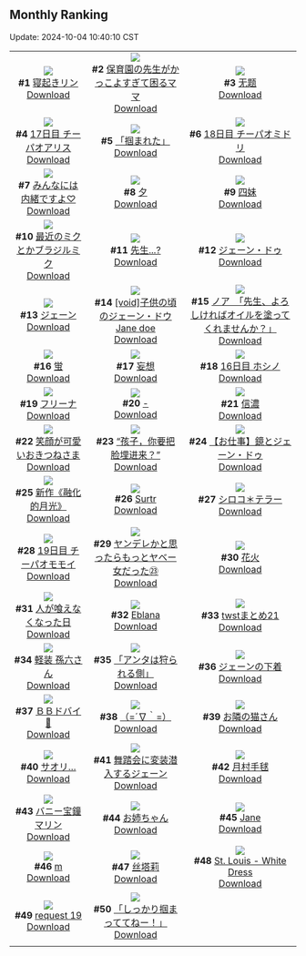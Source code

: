 ## Monthly Ranking
Update: 2024-10-04 10:40:10 CST

|      |      |      |
| :----: | :----: | :----: |
| ![](https://i.pixiv.re/c/240x480/img-master/img/2024/09/05/00/00/30/122142529_p0_master1200.jpg)<br>**#1** [寝起きリン](https://www.pixiv.net/artworks/122142529)<br>[Download](https://i.pixiv.re/img-original/img/2024/09/05/00/00/30/122142529_p0.jpg) | ![](https://i.pixiv.re/c/240x480/img-master/img/2024/09/05/22/27/14/122166983_p0_master1200.jpg)<br>**#2** [保育園の先生がかっこよすぎて困るママ](https://www.pixiv.net/artworks/122166983)<br>[Download](https://i.pixiv.re/img-original/img/2024/09/05/22/27/14/122166983_p0.jpg) | ![](https://i.pixiv.re/c/240x480/img-master/img/2024/09/05/15/24/46/122156399_p0_master1200.jpg)<br>**#3** [无题](https://www.pixiv.net/artworks/122156399)<br>[Download](https://i.pixiv.re/img-original/img/2024/09/05/15/24/46/122156399_p0.jpg) |
| ![](https://i.pixiv.re/c/240x480/img-master/img/2024/09/04/00/00/54/122115657_p0_master1200.jpg)<br>**#4** [17日目 チーパオアリス](https://www.pixiv.net/artworks/122115657)<br>[Download](https://i.pixiv.re/img-original/img/2024/09/04/00/00/54/122115657_p0.png) | ![](https://i.pixiv.re/c/240x480/img-master/img/2024/09/05/18/13/22/122159691_p0_master1200.jpg)<br>**#5** [「掴まれた」](https://www.pixiv.net/artworks/122159691)<br>[Download](https://i.pixiv.re/img-original/img/2024/09/05/18/13/22/122159691_p0.png) | ![](https://i.pixiv.re/c/240x480/img-master/img/2024/09/05/22/06/33/122143334_p0_master1200.jpg)<br>**#6** [18日目 チーパオミドリ](https://www.pixiv.net/artworks/122143334)<br>[Download](https://i.pixiv.re/img-original/img/2024/09/05/22/06/33/122143334_p0.png) |
| ![](https://i.pixiv.re/c/240x480/img-master/img/2024/09/06/00/00/43/122170089_p0_master1200.jpg)<br>**#7** [みんなには内緒ですよ♡](https://www.pixiv.net/artworks/122170089)<br>[Download](https://i.pixiv.re/img-original/img/2024/09/06/00/00/43/122170089_p0.jpg) | ![](https://i.pixiv.re/c/240x480/img-master/img/2024/09/05/18/00/12/122159308_p0_master1200.jpg)<br>**#8** [夕](https://www.pixiv.net/artworks/122159308)<br>[Download](https://i.pixiv.re/img-original/img/2024/09/05/18/00/12/122159308_p0.jpg) | ![](https://i.pixiv.re/c/240x480/img-master/img/2024/09/05/12/20/14/122153508_p0_master1200.jpg)<br>**#9** [四妹](https://www.pixiv.net/artworks/122153508)<br>[Download](https://i.pixiv.re/img-original/img/2024/09/05/12/20/14/122153508_p0.jpg) |
| ![](https://i.pixiv.re/c/240x480/img-master/img/2024/09/04/00/12/09/122116240_p0_master1200.jpg)<br>**#10** [最近のミクとかブラジルミク](https://www.pixiv.net/artworks/122116240)<br>[Download](https://i.pixiv.re/img-original/img/2024/09/04/00/12/09/122116240_p0.jpg) | ![](https://i.pixiv.re/c/240x480/img-master/img/2024/09/04/16/44/49/122130517_p0_master1200.jpg)<br>**#11** [先生...?](https://www.pixiv.net/artworks/122130517)<br>[Download](https://i.pixiv.re/img-original/img/2024/09/04/16/44/49/122130517_p0.png) | ![](https://i.pixiv.re/c/240x480/img-master/img/2024/09/05/18/00/14/122159316_p0_master1200.jpg)<br>**#12** [ジェーン・ドゥ](https://www.pixiv.net/artworks/122159316)<br>[Download](https://i.pixiv.re/img-original/img/2024/09/05/18/00/14/122159316_p0.jpg) |
| ![](https://i.pixiv.re/c/240x480/img-master/img/2024/09/05/00/06/28/122142954_p0_master1200.jpg)<br>**#13** [ジェーン](https://www.pixiv.net/artworks/122142954)<br>[Download](https://i.pixiv.re/img-original/img/2024/09/05/00/06/28/122142954_p0.jpg) | ![](https://i.pixiv.re/c/240x480/img-master/img/2024/09/05/00/00/25/122142508_p0_master1200.jpg)<br>**#14** [[void]子供の頃のジェーン・ドウ Jane doe](https://www.pixiv.net/artworks/122142508)<br>[Download](https://i.pixiv.re/img-original/img/2024/09/05/00/00/25/122142508_p0.jpg) | ![](https://i.pixiv.re/c/240x480/img-master/img/2024/09/07/08/00/07/122207070_p0_master1200.jpg)<br>**#15** [ノア　「先生、よろしければオイルを塗ってくれませんか？」](https://www.pixiv.net/artworks/122207070)<br>[Download](https://i.pixiv.re/img-original/img/2024/09/07/08/00/07/122207070_p0.jpg) |
| ![](https://i.pixiv.re/c/240x480/img-master/img/2024/09/05/00/01/23/122142661_p0_master1200.jpg)<br>**#16** [蛍](https://www.pixiv.net/artworks/122142661)<br>[Download](https://i.pixiv.re/img-original/img/2024/09/05/00/01/23/122142661_p0.jpg) | ![](https://i.pixiv.re/c/240x480/img-master/img/2024/09/05/19/41/48/122161834_p0_master1200.jpg)<br>**#17** [妄想](https://www.pixiv.net/artworks/122161834)<br>[Download](https://i.pixiv.re/img-original/img/2024/09/05/19/41/48/122161834_p0.jpg) | ![](https://i.pixiv.re/c/240x480/img-master/img/2024/09/03/00/00/46/122087402_p0_master1200.jpg)<br>**#18** [16日目 ホシノ](https://www.pixiv.net/artworks/122087402)<br>[Download](https://i.pixiv.re/img-original/img/2024/09/03/00/00/46/122087402_p0.png) |
| ![](https://i.pixiv.re/c/240x480/img-master/img/2024/09/05/21/22/13/122164771_p0_master1200.jpg)<br>**#19** [フリーナ](https://www.pixiv.net/artworks/122164771)<br>[Download](https://i.pixiv.re/img-original/img/2024/09/05/21/22/13/122164771_p0.jpg) | ![](https://i.pixiv.re/c/240x480/img-master/img/2024/09/04/13/00/01/122127128_p0_master1200.jpg)<br>**#20** [-](https://www.pixiv.net/artworks/122127128)<br>[Download](https://i.pixiv.re/img-original/img/2024/09/04/13/00/01/122127128_p0.jpg) | ![](https://i.pixiv.re/c/240x480/img-master/img/2024/09/03/19/10/35/122106284_p0_master1200.jpg)<br>**#21** [信濃](https://www.pixiv.net/artworks/122106284)<br>[Download](https://i.pixiv.re/img-original/img/2024/09/03/19/10/35/122106284_p0.jpg) |
| ![](https://i.pixiv.re/c/240x480/img-master/img/2024/09/05/14/02/41/122155127_p0_master1200.jpg)<br>**#22** [笑顔が可愛いおきつねさま](https://www.pixiv.net/artworks/122155127)<br>[Download](https://i.pixiv.re/img-original/img/2024/09/05/14/02/41/122155127_p0.png) | ![](https://i.pixiv.re/c/240x480/img-master/img/2024/09/06/11/38/28/122180650_p0_master1200.jpg)<br>**#23** [“孩子，你要把脸埋进来？”](https://www.pixiv.net/artworks/122180650)<br>[Download](https://i.pixiv.re/img-original/img/2024/09/06/11/38/28/122180650_p0.jpg) | ![](https://i.pixiv.re/c/240x480/img-master/img/2024/09/05/00/00/13/122142464_p0_master1200.jpg)<br>**#24** [【お仕事】鏡とジェーン・ドゥ](https://www.pixiv.net/artworks/122142464)<br>[Download](https://i.pixiv.re/img-original/img/2024/09/05/00/00/13/122142464_p0.jpg) |
| ![](https://i.pixiv.re/c/240x480/img-master/img/2024/09/05/00/12/01/122143161_p0_master1200.jpg)<br>**#25** [新作《融化的月光》](https://www.pixiv.net/artworks/122143161)<br>[Download](https://i.pixiv.re/img-original/img/2024/09/05/00/12/01/122143161_p0.jpg) | ![](https://i.pixiv.re/c/240x480/img-master/img/2024/09/05/19/37/52/122161730_p0_master1200.jpg)<br>**#26** [Surtr](https://www.pixiv.net/artworks/122161730)<br>[Download](https://i.pixiv.re/img-original/img/2024/09/05/19/37/52/122161730_p0.jpg) | ![](https://i.pixiv.re/c/240x480/img-master/img/2024/09/05/00/15/52/122143277_p0_master1200.jpg)<br>**#27** [シロコ＊テラー](https://www.pixiv.net/artworks/122143277)<br>[Download](https://i.pixiv.re/img-original/img/2024/09/05/00/15/52/122143277_p0.jpg) |
| ![](https://i.pixiv.re/c/240x480/img-master/img/2024/09/06/12/50/20/122173568_p0_master1200.jpg)<br>**#28** [19日目 チーパオモモイ](https://www.pixiv.net/artworks/122173568)<br>[Download](https://i.pixiv.re/img-original/img/2024/09/06/12/50/20/122173568_p0.png) | ![](https://i.pixiv.re/c/240x480/img-master/img/2024/09/05/00/01/55/122142705_p0_master1200.jpg)<br>**#29** [ヤンデレかと思ったらもっとヤベー女だった㉓](https://www.pixiv.net/artworks/122142705)<br>[Download](https://i.pixiv.re/img-original/img/2024/09/05/00/01/55/122142705_p0.png) | ![](https://i.pixiv.re/c/240x480/img-master/img/2024/09/04/00/00/31/122115584_p0_master1200.jpg)<br>**#30** [花火](https://www.pixiv.net/artworks/122115584)<br>[Download](https://i.pixiv.re/img-original/img/2024/09/04/00/00/31/122115584_p0.jpg) |
| ![](https://i.pixiv.re/c/240x480/img-master/img/2024/09/05/19/49/28/122162023_p0_master1200.jpg)<br>**#31** [人が喰えなくなった日](https://www.pixiv.net/artworks/122162023)<br>[Download](https://i.pixiv.re/img-original/img/2024/09/05/19/49/28/122162023_p0.jpg) | ![](https://i.pixiv.re/c/240x480/img-master/img/2024/09/05/00/00/46/122142588_p0_master1200.jpg)<br>**#32** [Eblana](https://www.pixiv.net/artworks/122142588)<br>[Download](https://i.pixiv.re/img-original/img/2024/09/05/00/00/46/122142588_p0.jpg) | ![](https://i.pixiv.re/c/240x480/img-master/img/2024/09/04/20/58/28/122136645_p0_master1200.jpg)<br>**#33** [twstまとめ21](https://www.pixiv.net/artworks/122136645)<br>[Download](https://i.pixiv.re/img-original/img/2024/09/04/20/58/28/122136645_p0.png) |
| ![](https://i.pixiv.re/c/240x480/img-master/img/2024/09/03/00/00/41/122087390_p0_master1200.jpg)<br>**#34** [軽装 孫六さん](https://www.pixiv.net/artworks/122087390)<br>[Download](https://i.pixiv.re/img-original/img/2024/09/03/00/00/41/122087390_p0.png) | ![](https://i.pixiv.re/c/240x480/img-master/img/2024/09/05/00/03/43/122142798_p0_master1200.jpg)<br>**#35** [「アンタは狩られる側」](https://www.pixiv.net/artworks/122142798)<br>[Download](https://i.pixiv.re/img-original/img/2024/09/05/00/03/43/122142798_p0.png) | ![](https://i.pixiv.re/c/240x480/img-master/img/2024/09/07/00/01/02/122198486_p0_master1200.jpg)<br>**#36** [ジェーンの下着](https://www.pixiv.net/artworks/122198486)<br>[Download](https://i.pixiv.re/img-original/img/2024/09/07/00/01/02/122198486_p0.png) |
| ![](https://i.pixiv.re/c/240x480/img-master/img/2024/09/05/01/35/36/122145325_p0_master1200.jpg)<br>**#37** [ＢＢドバイ🎨](https://www.pixiv.net/artworks/122145325)<br>[Download](https://i.pixiv.re/img-original/img/2024/09/05/01/35/36/122145325_p0.jpg) | ![](https://i.pixiv.re/c/240x480/img-master/img/2024/09/05/00/03/24/122142813_p0_master1200.jpg)<br>**#38** [（=´∇｀=）](https://www.pixiv.net/artworks/122142813)<br>[Download](https://i.pixiv.re/img-original/img/2024/09/05/00/03/24/122142813_p0.png) | ![](https://i.pixiv.re/c/240x480/img-master/img/2024/09/05/13/59/51/122155054_p0_master1200.jpg)<br>**#39** [お隣の猫さん](https://www.pixiv.net/artworks/122155054)<br>[Download](https://i.pixiv.re/img-original/img/2024/09/05/13/59/51/122155054_p0.png) |
| ![](https://i.pixiv.re/c/240x480/img-master/img/2024/09/06/19/15/14/122189162_p0_master1200.jpg)<br>**#40** [サオリ…](https://www.pixiv.net/artworks/122189162)<br>[Download](https://i.pixiv.re/img-original/img/2024/09/06/19/15/14/122189162_p0.png) | ![](https://i.pixiv.re/c/240x480/img-master/img/2024/09/05/08/21/52/122150356_p0_master1200.jpg)<br>**#41** [舞踏会に変装潜入するジェーン](https://www.pixiv.net/artworks/122150356)<br>[Download](https://i.pixiv.re/img-original/img/2024/09/05/08/21/52/122150356_p0.png) | ![](https://i.pixiv.re/c/240x480/img-master/img/2024/09/05/23/42/05/122169421_p0_master1200.jpg)<br>**#42** [月村手毬](https://www.pixiv.net/artworks/122169421)<br>[Download](https://i.pixiv.re/img-original/img/2024/09/05/23/42/05/122169421_p0.png) |
| ![](https://i.pixiv.re/c/240x480/img-master/img/2024/09/07/00/00/35/122198404_p0_master1200.jpg)<br>**#43** [バニー宝鐘マリン](https://www.pixiv.net/artworks/122198404)<br>[Download](https://i.pixiv.re/img-original/img/2024/09/07/00/00/35/122198404_p0.png) | ![](https://i.pixiv.re/c/240x480/img-master/img/2024/09/06/23/27/18/122197170_p0_master1200.jpg)<br>**#44** [お姉ちゃん](https://www.pixiv.net/artworks/122197170)<br>[Download](https://i.pixiv.re/img-original/img/2024/09/06/23/27/18/122197170_p0.jpg) | ![](https://i.pixiv.re/c/240x480/img-master/img/2024/09/05/18/27/08/122159998_p0_master1200.jpg)<br>**#45** [Jane](https://www.pixiv.net/artworks/122159998)<br>[Download](https://i.pixiv.re/img-original/img/2024/09/05/18/27/08/122159998_p0.jpg) |
| ![](https://i.pixiv.re/c/240x480/img-master/img/2024/09/06/02/49/25/122174378_p0_master1200.jpg)<br>**#46** [m](https://www.pixiv.net/artworks/122174378)<br>[Download](https://i.pixiv.re/img-original/img/2024/09/06/02/49/25/122174378_p0.jpg) | ![](https://i.pixiv.re/c/240x480/img-master/img/2024/09/03/21/34/26/122110530_p0_master1200.jpg)<br>**#47** [丝塔莉](https://www.pixiv.net/artworks/122110530)<br>[Download](https://i.pixiv.re/img-original/img/2024/09/03/21/34/26/122110530_p0.jpg) | ![](https://i.pixiv.re/c/240x480/img-master/img/2024/09/04/20/24/17/122135649_p0_master1200.jpg)<br>**#48** [St. Louis - White Dress](https://www.pixiv.net/artworks/122135649)<br>[Download](https://i.pixiv.re/img-original/img/2024/09/04/20/24/17/122135649_p0.jpg) |
| ![](https://i.pixiv.re/c/240x480/img-master/img/2024/09/04/18/51/06/122133131_p0_master1200.jpg)<br>**#49** [request 19](https://www.pixiv.net/artworks/122133131)<br>[Download](https://i.pixiv.re/img-original/img/2024/09/04/18/51/06/122133131_p0.jpg) | ![](https://i.pixiv.re/c/240x480/img-master/img/2024/09/05/00/00/30/122142527_p0_master1200.jpg)<br>**#50** [「しっかり掴まっててねー！」](https://www.pixiv.net/artworks/122142527)<br>[Download](https://i.pixiv.re/img-original/img/2024/09/05/00/00/30/122142527_p0.jpg) |
|      |
